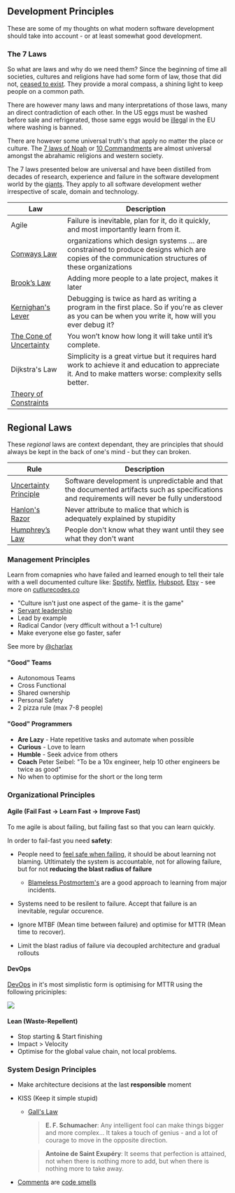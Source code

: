 ## Development Principles

These are some of my thoughts on what modern software development should take into account - or at least somewhat good development.

### The 7 Laws

So what are laws and why do we need them? Since the beginning of time all societies, cultures and religions 	have had some form of law, those that did not, [ceased to exist](https://en.wikipedia.org/wiki/Genesis_flood_narrative). They provide a moral compass, a shining light to keep people on a common path.

There are however many laws and many interpretations of those laws, many an direct contradiction of each other. In the US eggs must be washed before sale and refrigerated, those same eggs would be [illega](http://www.huffingtonpost.co.za/entry/english-eggs-vs-american-eggs_n_5403941)l in the EU where washing is banned.

There are however some universal truth's that apply no matter the place or culture. The [7 laws of Noah](https://en.wikipedia.org/wiki/Seven_Laws_of_Noah) or [10 Commandments](https://en.wikipedia.org/wiki/Ten_Commandments) are almost universal amongst the abrahamic religions and western society.



The 7 laws presented below are universal and have been distilled from decades of research, experience and failure in the software development world by the [giants](/giants).  They apply to all software development wether irrespective of scale, domain and technology. 

| Law                                      | Description                              |
| ---------------------------------------- | ---------------------------------------- |
| Agile                                    | Failure is inevitable, plan for it, do it quickly, and most importantly learn from it. |
| [Conways Law](https://en.wikipedia.org/wiki/Conway%27s_law) | organizations which design systems … are constrained to produce designs which are copies of the communication structures of these organizations |
| [Brook’s Law](https://en.wikipedia.org/wiki/Brooks%E2%80%99_law) | Adding more people to a late project, makes it later |
| [Kernighan's Lever](http://www.linusakesson.net/programming/kernighans-lever/) | Debugging is twice as hard as writing a program in the first place. So if you're as clever as you can be when you write it, how will you ever debug it? |
| [The Cone of Uncertainty](https://en.wikipedia.org/wiki/Cone_of_Uncertainty) | You won’t know how long it will take until it’s complete. |
| Dijkstra's Law                           | Simplicity is a great virtue but it requires hard work to achieve it and education to appreciate it. And to make matters worse: complexity sells better. |
| [Theory of Constraints](https://en.wikipedia.org/wiki/Theory_of_constraints) |                                          |



## Regional Laws

These *regional* laws are context dependant, they are principles that should always be kept in the back of one's mind - but they can broken.

| Rule                                     | Description                              |
| ---------------------------------------- | ---------------------------------------- |
| [Uncertainty Principle](http://www.ics.uci.edu/~ziv/papers/icse97.ps) | Software development is unpredictable and that the documented artifacts such as specifications and requirements will never be fully understood |
| [Hanlon's Razor](https://en.wikipedia.org/wiki/Hanlon%27s_razor) | Never attribute to malice that which is adequately explained by stupidity |
| [Humphrey’s Law](https://en.wikipedia.org/w/index.php?title=The_Centipede%27s_Dilemma) | People don't know what they want until they see what they don't want |



### Management Principles

Learn from comapnies who have failed and learned enough to tell their tale with a well documented culture like: [Spotify](https://spotifylabscom.files.wordpress.com/2014/09/spotify-engineering-culture-part2.jpeg), [Netflix](https://jobs.netflix.com/culture), [Hubspot](https://www.slideshare.net/HubSpot/the-hubspot-culture-code-creating-a-company-we-love/63-To_support_transparency_and_trustwe), [Etsy](https://www.slideshare.net/chaddickerson/code-as-craft-building-a-strong-engineering-culture-at-etsy?ref=http://culturecodes.co/etsy/) - see more on [cutlurecodes.co](http://culturecodes.co/)

- "Culture isn't just one aspect of the game- it is the game"
- [Servant leadership](https://en.wikipedia.org/wiki/Servant_leadership)
- Lead by example
- Radical Candor (very dfficult without a 1-1 culture)
- Make everyone else go faster, safer

See more by [@charlax](https://github.com/charlax/engineering-management)

#### "Good" Teams

- Autonomous Teams
- Cross Functional
- Shared ownership
- Personal Safety
- 2 pizza rule (max 7-8 people)

#### "Good" Programmers

- **Are Lazy** - Hate repetitive tasks and automate when possible
- **Curious** - Love to learn
- **Humble** - Seek advice from others
- **Coach** Peter Seibel: "To be a 10x engineer, help 10 other engineers be twice as good"
- No when to optimise for the short or the long term

### Organizational Principles

####  Agile (Fail Fast -> Learn Fast -> Improve Fast)

To me agile is about failing, but failing fast so that you can learn quickly. 

In order to fail-fast you need **safety**:

* People need to [feel safe when failing](https://rework.withgoogle.com/blog/how-to-foster-psychological-safety/), it should be about learning not blaming. Utltimately the system is accountable, not for allowing failure, but for not **reducing the blast radius of failure**

  * [Blameless Postmortem's](https://codeascraft.com/2012/05/22/blameless-postmortems/) are a good approach to learning from major incidents.

* Systems need to be resilent to failure. Accept that failure is an inevitable, regular occurence.
* Ignore MTBF (Mean time between failure) and optimise for MTTR (Mean time to recover).
* Limit the blast radius of failure via decoupled architecture and gradual rollouts


#### DevOps

[DevOps](https://martinfowler.com/bliki/DevOpsCulture.html) in it's most simplistic form is optimising for MTTR using the following priciniples:

![](https://martinfowler.com/bliki/images/devOpsCulture/devops_culture.png)

#### Lean (Waste-Repellent)

* Stop starting & Start finishing
* Impact > Velocity
* Optimise for the global value chain, not local problems.


### System Design Principles

* Make architecture decisions at the last **responsible** moment

* KISS (Keep it simple stupid) 
  * [Gall's Law](https://en.wikipedia.org/wiki/John_Gall_(author)#Gall.27s_law) 

    > **E. F. Schumacher**: Any intelligent fool can make things bigger and more complex... It takes a touch of genius - and a lot of courage to move in the opposite direction.

    > **Antoine de Saint Exupéry**: It seems that perfection is attained, not when there is nothing more to add, but when there is nothing more to take away.

* [Comments](https://martinfowler.com/bliki/CodeAsDocumentation.html) are [code smells](https://martinfowler.com/bliki/CodeSmell.html)

  ​
